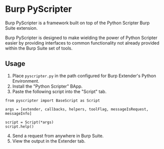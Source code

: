 # Burp PyScripter

Burp PyScripter is a framework built on top of the Python Scripter Burp Suite extension.

Burp PyScripter is designed to make wielding the power of Python Scripter easier by providing interfaces to common functionality not already provided within the Burp Suite set of tools.

## Usage

1. Place `pyscripter.py` in the path configured for Burp Extender's Python Environment.
2. Install the "Python Scripter" BApp.
3. Paste the following script into the "Script" tab.

```
from pyscripter import BaseScript as Script

args = [extender, callbacks, helpers, toolFlag, messageIsRequest, messageInfo]

script = Script(*args)
script.help()
```

4. Send a request from anywhere in Burp Suite.
5. View the output in the Extender tab.

